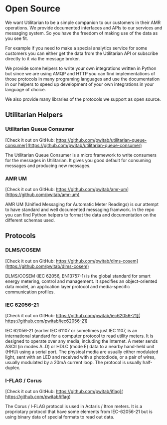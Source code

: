 # Open Source

We want Utilitarian to be a simple companion to our customers in their AMR 
operations. We provide documented interfaces and APIs to our services and 
messaging system. So you have the freedom of making use of the data as 
you see fit.

For example if you need to make a special analytics service for some customers
you can either get the data from the Utilitarian API or subscribe directly to it 
via the message broker.

We provide some helpers to write your own integrations written in Python 
but since we are using AMQP and HTTP you can find implementations of those 
protocols in many programing languages and use the documentation in our helpers 
to speed up development of your own integrations in your language of choice.

We also provide many libraries of the protocols we support as open 
source.

## Utilitarian Helpers

### Utilitarian Queue Consumer

[Check it out on GitHub:  https://github.com/pwitab/utilitarian-queue-consumer](https://github.com/pwitab/utilitarian-queue-consumer)

The Utilitarian Queue Consumer is a micro framework to write consumers for the 
messages in Utilitarian. It gives you good default for consuming messages and 
producing new messages.


### AMR UM

[Check it out on GitHub: https://github.com/pwitab/amr-um](https://github.com/pwitab/amr-um)

AMR UM (Unified Messaging for Automatic Meter Readings) is our attempt to have 
standard and well documented messaging framwork. In the repo you can find 
Python helpers to format the data and documentation on the different schemas used.


## Protocols

### DLMS/COSEM

[Check it out on GitHub: https://github.com/pwitab/dlms-cosem](https://github.com/pwitab/dlms-cosem)


DLMS/COSEM (IEC 62056, EN13757-1) is the global standard for smart energy 
metering, control and management. It specifies an object-oriented data model,
an application layer protocol and media-specific communication profiles.


### IEC 62056-21

[Check it out on GitHub: https://github.com/pwitab/iec62056-21]( https://github.com/pwitab/iec62056-21)


IEC 62056-21 (earlier IEC 61107 or sometimes just IEC 1107, is an international 
standard for a computer protocol to read utility meters. It is designed to operate over 
any media, including the Internet. A meter sends ASCII (in modes A..D) or HDLC (mode E)
data to a nearby hand-held unit (HHU) using a serial port. The physical media are 
usually either modulated light, sent with an LED and received with a photodiode, or a 
pair of wires, usually modulated by a 20mA current loop. The protocol is usually 
half-duplex.

### I-FLAG / Corus

[Check it out on GitHub: https://github.com/pwitab/iflag]( https://github.com/pwitab/iflag)

The Corus / I-FLAG protocol is used in Actaris / Itron meters. It is a propriotary protocol that 
have some elements from IEC-62056-21 but is using binary data of special formats to 
read out data. 

 
